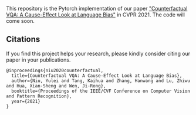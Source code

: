 This repository is the Pytorch implementation of our paper ["Counterfactual VQA: A Cause-Effect Look at Language Bias"](https://arxiv.org/abs/2006.04315) in CVPR 2021. The code will come soon.

## Citations

If you find this project helps your research, please kindly consider citing our paper in your publications.

```
@inproceedings{niu2020counterfactual,
  title={Counterfactual VQA: A Cause-Effect Look at Language Bias},
  author={Niu, Yulei and Tang, Kaihua and Zhang, Hanwang and Lu, Zhiwu and Hua, Xian-Sheng and Wen, Ji-Rong},
  booktitle={Proceedings of the IEEE/CVF Conference on Computer Vision and Pattern Recognition},
  year={2021}
}
```
